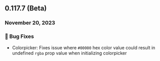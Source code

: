 ## 0.117.7 (Beta)

### November 20, 2023
   
### 🐞 Bug Fixes
- Colorpicker: Fixes issue where `#00000` hex color value could result in undefined `rgba` prop value when initializing colorpicker